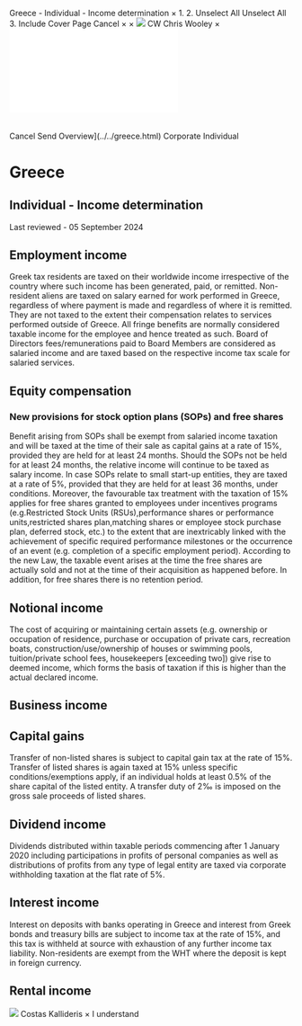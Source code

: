 Greece - Individual - Income determination
×
1.
2.
Unselect All
Unselect All
3.
Include Cover Page
Cancel
×
×
![](../../-/media/world-wide-tax-summaries/attachments/global---chris-wooley.ashx%3Frev=ac5e5f3223b34096b1afc2a6009c7320&revision=ac5e5f32-23b3-4096-b1af-c2a6009c7320&hash=859B7ADC84DC2CBEC9760E9E6EE7DE6D0A8BFCDF)
CW
Chris Wooley
×
![](income-determination.html)
######
Cancel
Send
Overview](../../greece.html)
Corporate
Individual
# Greece
## Individual - Income determination
Last reviewed - 05 September 2024
## Employment income
Greek tax residents are taxed on their worldwide income irrespective of the country where such income has been generated, paid, or remitted.
Non-resident aliens are taxed on salary earned for work performed in Greece, regardless of where payment is made and regardless of where it is remitted. They are not taxed to the extent their compensation relates to services performed outside of Greece.
All fringe benefits are normally considered taxable income for the employee and hence treated as such.
Board of Directors fees/remunerations paid to Board Members are considered as salaried income and are taxed based on the respective income tax scale for salaried services.
## Equity compensation
### New provisions for stock option plans (SOPs) and free shares
Benefit arising from SOPs shall be exempt from salaried income taxation and will be taxed at the time of their sale as capital gains at a rate of 15%, provided they are held for at least 24 months. Should the SOPs not be held for at least 24 months, the relative income will continue to be taxed as salary income. In case SOPs relate to small start-up entities, they are taxed at a rate of 5%, provided that they are held for at least 36 months, under conditions.
Moreover, the favourable tax treatment with the taxation of 15% applies for free shares granted to employees under incentives programs (e.g.Restricted Stock Units (RSUs),performance shares or performance units,restricted shares plan,matching shares or employee stock purchase plan, deferred stock, etc.) to the extent that are inextricably linked with the achievement of specific required performance milestones or the occurrence of an event (e.g. completion of a specific employment period). According to the new Law, the taxable event arises at the time the free shares are actually sold and not at the time of their acquisition as happened before. In addition, for free shares there is no retention period.
## Notional income
The cost of acquiring or maintaining certain assets (e.g. ownership or occupation of residence, purchase or occupation of private cars, recreation boats, construction/use/ownership of houses or swimming pools, tuition/private school fees, housekeepers [exceeding two]) give rise to deemed income, which forms the basis of taxation if this is higher than the actual declared income.
## Business income
## Capital gains
Transfer of non-listed shares is subject to capital gain tax at the rate of 15%. Transfer of listed shares is again taxed at 15% unless specific conditions/exemptions apply, if an individual holds at least 0.5% of the share capital of the listed entity.
A transfer duty of 2‰ is imposed on the gross sale proceeds of listed shares.
## Dividend income
Dividends distributed within taxable periods commencing after 1 January 2020 including participations in profits of personal companies as well as distributions of profits from any type of legal entity are taxed via corporate withholding taxation at the flat rate of 5%.
## Interest income
Interest on deposits with banks operating in Greece and interest from Greek bonds and treasury bills are subject to income tax at the rate of 15%, and this tax is withheld at source with exhaustion of any further income tax liability. Non-residents are exempt from the WHT where the deposit is kept in foreign currency.
## Rental income
![](../../-/media/world-wide-tax-summaries/greececostas-kalliderisc-kalliderisjpg20230424074212076.ashx%3Frev=1d46df9cbe7a43bda8f4bd034e63b075&revision=1d46df9c-be7a-43bd-a8f4-bd034e63b075&hash=5F00D96944A3D700A329757B4E7850094846323F)
Costas Kallideris
×
I understand